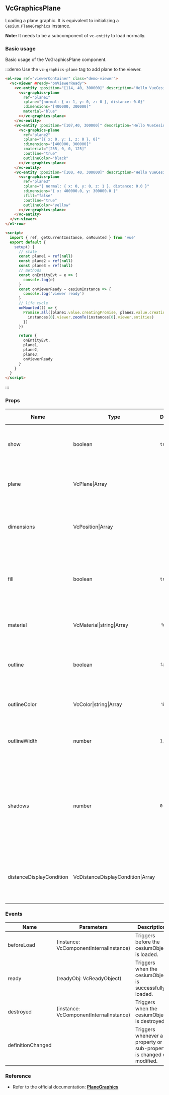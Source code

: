 ## VcGraphicsPlane

Loading a plane graphic. It is equivalent to initializing a `Cesium.PlaneGraphics` instance.

**Note:** It needs to be a subcomponent of `vc-entity` to load normally.

### Basic usage

Basic usage of the VcGraphicsPlane component.

:::demo Use the `vc-graphics-plane` tag to add plane to the viewer.

```html
<el-row ref="viewerContainer" class="demo-viewer">
  <vc-viewer @ready="onViewerReady">
    <vc-entity :position="[114, 40, 300000]" description="Hello VueCesium">
      <vc-graphics-plane
        ref="plane1"
        :plane="{normal: { x: 1, y: 0, z: 0 }, distance: 0.0}"
        :dimensions="[400000, 300000]"
        material="blue"
      ></vc-graphics-plane>
    </vc-entity>
    <vc-entity :position="[107,40, 300000]" description="Hello VueCesium">
      <vc-graphics-plane
        ref="plane2"
        :plane="[{ x: 0, y: 1, z: 0 }, 0]"
        :dimensions="[400000, 300000]"
        :material="[255, 0, 0, 125]"
        :outline="true"
        outlineColor="black"
      ></vc-graphics-plane>
    </vc-entity>
    <vc-entity :position="[100, 40, 300000]" description="Hello VueCesium">
      <vc-graphics-plane
        ref="plane3"
        :plane="{ normal: { x: 0, y: 0, z: 1 }, distance: 0.0 }"
        :dimensions="{ x: 400000.0, y: 300000.0 }"
        :fill="false"
        :outline="true"
        outlineColor="yellow"
      ></vc-graphics-plane>
    </vc-entity>
  </vc-viewer>
</el-row>

<script>
  import { ref, getCurrentInstance, onMounted } from 'vue'
  export default {
    setup() {
      // state
      const plane1 = ref(null)
      const plane2 = ref(null)
      const plane3 = ref(null)
      // methods
      const onEntityEvt = e => {
        console.log(e)
      }
      const onViewerReady = cesiumInstance => {
        console.log('viewer ready')
      }
      // life cycle
      onMounted(() => {
        Promise.all([plane1.value.creatingPromise, plane2.value.creatingPromise, plane3.value.creatingPromise]).then(instances => {
          instances[0].viewer.zoomTo(instances[0].viewer.entities)
        })
      })

      return {
        onEntityEvt,
        plane1,
        plane2,
        plane3,
        onViewerReady
      }
    }
  }
</script>
```

:::

### Props

<!-- prettier-ignore -->
| Name | Type | Default | Description | Accepted Values |
| ---- | ---- | ------- | ----------- | --------------- |
| show | boolean | `true` | `optional` A boolean Property specifying the visibility of the plane. |
| plane | VcPlane\|Array | | `optional` A Plane Property specifying the normal and distance for the plane. |
| dimensions   | VcPosition\|Array | | `optional` A Cartesian2 Property specifying the width and height of the plane. |
| fill | boolean | `true` | `optional` A boolean Property specifying whether the plane is filled with the provided material. |
| material | VcMaterial\|string\|Array | `'WHITE'` | `optional` A Property specifying the material used to fill the plane. |
| outline | boolean | `false` | `optional` A boolean Property specifying whether the plane is outlined. |
| outlineColor | VcColor\|string\|Array | `'BLACK'` | `optional` A Property specifying the Color of the outline. |
| outlineWidth | number | `1.0` | `optional` A numeric Property specifying the width of the outline. |
| shadows | number | `0` | `optional` An enum Property specifying whether the plane casts or receives shadows from each light source. **DISABLED: 0, ENABLED: 1, CAST_ONLY: 2, RECEIVE_ONLY: 3** |0/1/2/3|
| distanceDisplayCondition | VcDistanceDisplayCondition\|Array | | `optional` A Property specifying at what distance from the camera that this plane will be displayed. |

### Events

| Name              | Parameters                              | Description                                                          |
| ----------------- | --------------------------------------- | -------------------------------------------------------------------- |
| beforeLoad        | (instance: VcComponentInternalInstance) | Triggers before the cesiumObject is loaded.                          |
| ready             | (readyObj: VcReadyObject)               | Triggers when the cesiumObject is successfully loaded.               |
| destroyed         | (instance: VcComponentInternalInstance) | Triggers when the cesiumObject is destroyed.                         |
| definitionChanged |                                         | Triggers whenever a property or sub-property is changed or modified. |

### Reference

- Refer to the official documentation: **[PlaneGraphics](https://cesium.com/docs/cesiumjs-ref-doc/PlaneGraphics.html)**
